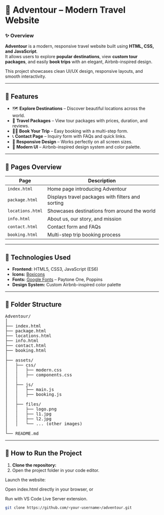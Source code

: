 # 🧳 Adventour – Modern Travel Website

### ✨ Overview
**Adventour** is a modern, responsive travel website built using **HTML, CSS, and JavaScript**.  
It allows users to explore **popular destinations**, view **custom tour packages**, and easily **book trips** with an elegant, Airbnb-inspired design.  

This project showcases clean UI/UX design, responsive layouts, and smooth interactivity.

---

## 🚀 Features
- 🗺️ **Explore Destinations** – Discover beautiful locations across the world.  
- 🧾 **Travel Packages** – View tour packages with prices, duration, and reviews.  
- 🧍‍♂️ **Book Your Trip** – Easy booking with a multi-step form.  
- 📞 **Contact Page** – Inquiry form with FAQs and quick links.  
- 💬 **Responsive Design** – Works perfectly on all screen sizes.  
- 💖 **Modern UI** – Airbnb-inspired design system and color palette.  

---

## 🧠 Pages Overview
| Page | Description |
|------|--------------|
| `index.html` | Home page introducing Adventour |
| `package.html` | Displays travel packages with filters and sorting |
| `locations.html` | Showcases destinations from around the world |
| `info.html` | About us, our story, and mission |
| `contact.html` | Contact form and FAQs |
| `booking.html` | Multi-step trip booking process |

---

## 🧩 Technologies Used
- **Frontend:** HTML5, CSS3, JavaScript (ES6)  
- **Icons:** [Boxicons](https://boxicons.com/)  
- **Fonts:** [Google Fonts](https://fonts.google.com/) – Paytone One, Poppins  
- **Design System:** Custom Airbnb-inspired color palette  

---

## 📁 Folder Structure

<pre>
Adventour/
│
├── index.html
├── package.html
├── locations.html
├── info.html
├── contact.html
├── booking.html
│
├── assets/
│   ├── css/
│   │   ├── modern.css
│   │   ├── components.css
│   │
│   ├── js/
│   │   ├── main.js
│   │   ├── booking.js
│   │
│   ├── files/
│   │   ├── logo.png
│   │   ├── l1.jpg
│   │   ├── l2.jpg
│   │   └── ... (other images)
│
└── README.md
</pre>


---

## 🧭 How to Run the Project
1. **Clone the repository:**
2. Open the project folder in your code editor.

Launch the website:

Open index.html directly in your browser, or

Run with VS Code Live Server extension.
   ```bash
   git clone https://github.com/<your-username>/adventour.git
